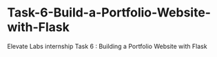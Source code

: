 # Task-6-Build-a-Portfolio-Website-with-Flask
Elevate Labs internship Task 6 : Building a Portfolio Website with Flask
